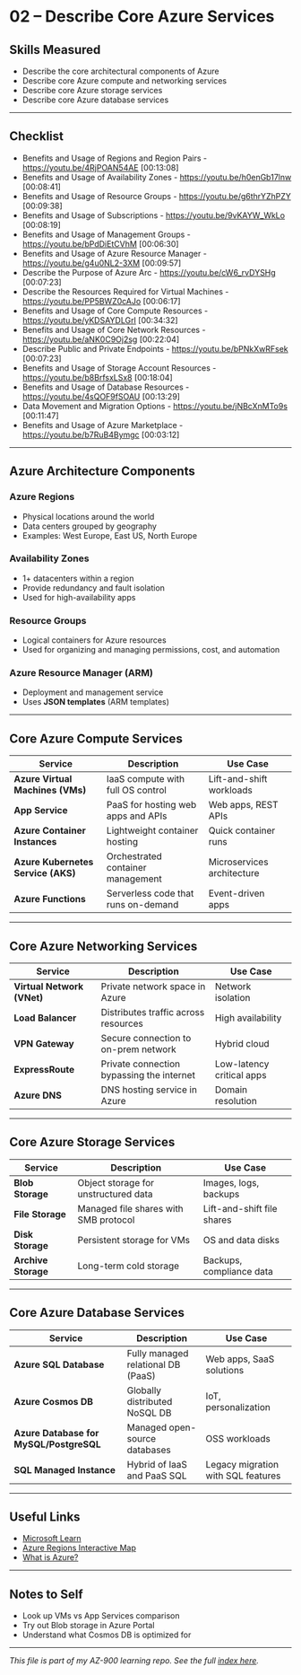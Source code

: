 # 02 – Describe Core Azure Services 

## Skills Measured

- Describe the core architectural components of Azure
- Describe core Azure compute and networking services
- Describe core Azure storage services
- Describe core Azure database services

---
## Checklist
- Benefits and Usage of Regions and Region Pairs - https://youtu.be/4RjPOAN54AE [00:13:08]
- Benefits and Usage of Availability Zones - https://youtu.be/h0enGb17lnw [00:08:41]
- Benefits and Usage of Resource Groups - https://youtu.be/g6thrYZhPZY [00:09:38]
- Benefits and Usage of Subscriptions - https://youtu.be/9vKAYW_WkLo [00:08:19]
- Benefits and Usage of Management Groups - https://youtu.be/bPdDiEtCVhM [00:06:30]
- Benefits and Usage of Azure Resource Manager - https://youtu.be/g4u0NL2-3XM [00:09:57]
- Describe the Purpose of Azure Arc - https://youtu.be/cW6_rvDYSHg [00:07:23]
- Describe the Resources Required for Virtual Machines - https://youtu.be/PP5BWZ0cAJo [00:06:17]
- Benefits and Usage of Core Compute Resources - https://youtu.be/yKDSAYDLGrI [00:34:32]
- Benefits and Usage of Core Network Resources - https://youtu.be/aNK0C9Oj2sg [00:22:04]
- Describe Public and Private Endpoints - https://youtu.be/bPNkXwRFsek [00:07:23]
- Benefits and Usage of Storage Account Resources - https://youtu.be/b8BrfsxLSx8 [00:18:04]
- Benefits and Usage of Database Resources - https://youtu.be/4sQOF9fSOAU [00:13:29]
- Data Movement and Migration Options - https://youtu.be/jNBcXnMTo9s [00:11:47]
- Benefits and Usage of Azure Marketplace - https://youtu.be/b7RuB4Bymgc [00:03:12]

---

## Azure Architecture Components

### Azure Regions
- Physical locations around the world
- Data centers grouped by geography
- Examples: West Europe, East US, North Europe

### Availability Zones
- 1+ datacenters within a region
- Provide redundancy and fault isolation
- Used for high-availability apps

### Resource Groups
- Logical containers for Azure resources
- Used for organizing and managing permissions, cost, and automation

### Azure Resource Manager (ARM)
- Deployment and management service
- Uses **JSON templates** (ARM templates)

---

## Core Azure Compute Services

| Service | Description | Use Case |
|--------|-------------|----------|
| **Azure Virtual Machines (VMs)** | IaaS compute with full OS control | Lift-and-shift workloads |
| **App Service** | PaaS for hosting web apps and APIs | Web apps, REST APIs |
| **Azure Container Instances** | Lightweight container hosting | Quick container runs |
| **Azure Kubernetes Service (AKS)** | Orchestrated container management | Microservices architecture |
| **Azure Functions** | Serverless code that runs on-demand | Event-driven apps |

---

## Core Azure Networking Services

| Service | Description | Use Case |
|--------|-------------|----------|
| **Virtual Network (VNet)** | Private network space in Azure | Network isolation |
| **Load Balancer** | Distributes traffic across resources | High availability |
| **VPN Gateway** | Secure connection to on-prem network | Hybrid cloud |
| **ExpressRoute** | Private connection bypassing the internet | Low-latency critical apps |
| **Azure DNS** | DNS hosting service in Azure | Domain resolution |

---

## Core Azure Storage Services

| Service | Description | Use Case |
|--------|-------------|----------|
| **Blob Storage** | Object storage for unstructured data | Images, logs, backups |
| **File Storage** | Managed file shares with SMB protocol | Lift-and-shift file shares |
| **Disk Storage** | Persistent storage for VMs | OS and data disks |
| **Archive Storage** | Long-term cold storage | Backups, compliance data |

---

## Core Azure Database Services

| Service | Description | Use Case |
|--------|-------------|----------|
| **Azure SQL Database** | Fully managed relational DB (PaaS) | Web apps, SaaS solutions |
| **Azure Cosmos DB** | Globally distributed NoSQL DB | IoT, personalization |
| **Azure Database for MySQL/PostgreSQL** | Managed open-source databases | OSS workloads |
| **SQL Managed Instance** | Hybrid of IaaS and PaaS SQL | Legacy migration with SQL features |

---

## Useful Links

- [Microsoft Learn](https://learn.microsoft.com/en-us/training/paths/azure-fundamentals-describe-azure-architecture-services/)
- [Azure Regions Interactive Map](https://azure.microsoft.com/en-us/explore/global-infrastructure/geographies/)
- [What is Azure?](https://azure.microsoft.com/en-us/resources/cloud-computing-dictionary/what-is-azure/)

---

## Notes to Self

- Look up VMs vs App Services comparison
- Try out Blob storage in Azure Portal
- Understand what Cosmos DB is optimized for

---

_This file is part of my AZ-900 learning repo. See the full [index here](README.md)._
